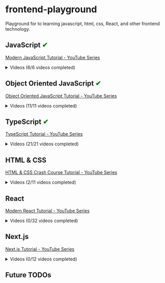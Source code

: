 # frontend-playground

Playground for to learning javascript, html, css, React, and other frontend technology.

## JavaScript <span style="color:green;">✔</span>

[Modern JavaScript Tutorial - YouTube Series](https://www.youtube.com/playlist?list=PL4cUxeGkcC9haFPT7J25Q9GRB_ZkFrQAc)

<details>
<summary>Videos (6/6 videos completed)</summary>

<input type="checkbox" checked /> 1 - Intro & Setup
<input type="checkbox" checked /> 2 - Syntax Basics & Types
<input type="checkbox" checked /> 3 - Control Flow
<input type="checkbox" checked/> 4 - Functions
<input type="checkbox" checked/> 5 - Objects
<input type="checkbox" checked/> 6 - The Document Object Model

</details>

## Object Oriented JavaScript <span style="color:green;">✔</span>

[Object Oriented JavaScript Tutorial - YouTube Series](https://www.youtube.com/playlist?list=PL4cUxeGkcC9i5yvDkJgt60vNVWffpblB7)

<details>
<summary>Videos (11/11 videos completed)</summary>

<input type="checkbox" checked /> 1 - Introduction
<input type="checkbox" checked /> 2 - Object Literals
<input type="checkbox" checked /> 3 - Updating Properties
<input type="checkbox" checked /> 4 - Classes
<input type="checkbox" checked /> 5 - Class Constructors
<input type="checkbox" checked /> 6 - Class Methods
<input type="checkbox" checked /> 7 - Method Chaining
<input type="checkbox" checked /> 8 - Class Inheritance
<input type="checkbox" checked /> 9 - Constructors (under the hood)
<input type="checkbox" checked /> 10 - Prototype
<input type="checkbox" checked /> 11 - Prototype Inheritance

</details>

## TypeScript <span style="color:green;">✔</span>

[TypeScript Tutorial - YouTube Series](https://www.youtube.com/playlist?list=PL4cUxeGkcC9gUgr39Q_yD6v-bSyMwKPUI)

<details>
<summary>Videos (21/21 videos completed)</summary>

<input type="checkbox" checked /> 1 - Intro & Setup
<input type="checkbox" checked /> 2 - Compiling TypeScript
<input type="checkbox" checked /> 3 - Type Basics
<input type="checkbox" checked /> 4 - Objects & Arrays
<input type="checkbox" checked /> 5 - Explicit Types
<input type="checkbox" checked /> 6 - Dynamic (any) Types
<input type="checkbox" checked /> 7 - Better Workflow & tsconfig
<input type="checkbox" checked /> 8 - Function Basics
<input type="checkbox" checked /> 9 - Type Aliases
<input type="checkbox" checked /> 10 - Function Signatures
<input type="checkbox" checked /> 11 - The DOM & Type Casting
<input type="checkbox" checked /> 12 - Classes
<input type="checkbox" checked /> 13 - Public, Private & Readonly
<input type="checkbox" checked /> 14 - Modules
<input type="checkbox" checked /> 15 - Interfaces
<input type="checkbox" checked /> 16 - Interfaces with Classes
<input type="checkbox" checked /> 17 - Rendering an HTML Template
<input type="checkbox" checked /> 18 - Generics
<input type="checkbox" checked /> 19 - Enums
<input type="checkbox" checked /> 20 - Tuples
<input type="checkbox" checked /> 21 - Wrap Up

</details>

## HTML & CSS

[HTML & CSS Crash Course Tutorial - YouTube Series](https://www.youtube.com/playlist?list=PL4cUxeGkcC9ivBf_eKCPIAYXWzLlPAm6G)

<details>
<summary>Videos (2/11 videos completed)</summary>

<input type="checkbox" checked /> 1 - Introduction
<input type="checkbox" checked /> 2 - HTML Basics
<input type="checkbox" /> 3 - HTML Forms
<input type="checkbox" /> 4 - CSS Basics
<input type="checkbox" /> 5 - CSS Classes & Selectors
<input type="checkbox" /> 6 - HTML 5 Semantics
<input type="checkbox" /> 7 - Chrome Dev Tools
<input type="checkbox" /> 8 - CSS Layout & Position
<input type="checkbox" /> 9 - Pseudo Classes & Elements
<input type="checkbox" /> 10 - Intro to Media Queries
<input type="checkbox" /> 11 - Next Steps

</details>

## React

[Modern React Tutorial - YouTube Series](https://www.youtube.com/playlist?list=PL4cUxeGkcC9gZD-Tvwfod2gaISzfRiP9d)

<details>
<summary>Videos (0/32 videos completed)</summary>

<input type="checkbox" /> 1 - Introduction
<input type="checkbox" /> 2 - Creating a React Application
<input type="checkbox" /> 3 - Components & Templates
<input type="checkbox" /> 4 - Dynamic Values in Templates
<input type="checkbox" /> 5 - Multiple Components
<input type="checkbox" /> 6 - Adding Styles
<input type="checkbox" /> 7 - Click Events
<input type="checkbox" /> 8 - Using State (useState hook)
<input type="checkbox" /> 9 - Intro to React Dev Tools
<input type="checkbox" /> 10 - Outputting Lists
<input type="checkbox" /> 11 - Props
<input type="checkbox" /> 12 - Reusing Components
<input type="checkbox" /> 13 - Functions as Props
<input type="checkbox" /> 14 - useEffect Hook (the basics)
<input type="checkbox" /> 15 - useEffect Dependencies
<input type="checkbox" /> 16 - Using JSON Server
<input type="checkbox" /> 17 - Fetching Data with useEffect
<input type="checkbox" /> 18 - Conditional Loading Message
<input type="checkbox" /> 19 - Handling Fetch Errors
<input type="checkbox" /> 20 - Making a Custom Hook
<input type="checkbox" /> 21 - The React Router
<input type="checkbox" /> 22 - Exact Match Routes
<input type="checkbox" /> 23 - Router Links
<input type="checkbox" /> 24 - useEffect Cleanup
<input type="checkbox" /> 25 - Route Parameters
<input type="checkbox" /> 26 - Reusing Custom Hooks
<input type="checkbox" /> 27 - Controlled Inputs (forms)
<input type="checkbox" /> 28 - Submit Events
<input type="checkbox" /> 29 - Making a POST Request
<input type="checkbox" /> 30 - Programmatic Redirects
<input type="checkbox" /> 31 - Deleting Blogs
<input type="checkbox" /> 32 - 404 Pages & Next Steps

</details>

## Next.js

[Next.js Tutorial - YouTube Series](https://www.youtube.com/playlist?list=PL4cUxeGkcC9jZIVqmy_QhfQdi6mzQvJnT)

<details>
<summary>Videos (0/12 videos completed)</summary>

<input type="checkbox" /> 1 - Introduction & New Features
<input type="checkbox" /> 2 - SSR & Server Components (theory)
<input type="checkbox" /> 3 - Pages & Routes
<input type="checkbox" /> 4 - Layouts & Links
<input type="checkbox" /> 5 - Styles, Fonts & Images
<input type="checkbox" /> 6 - Fetching & Revalidating Data
<input type="checkbox" /> 7 - Dynamic Segments (Params)
<input type="checkbox" /> 8 - Static Rendering
<input type="checkbox" /> 9 - Custom 404 Page
<input type="checkbox" /> 10 - Loading UI & Suspense
<input type="checkbox" /> 11 - Client Form Component
<input type="checkbox" /> 12 - Building the App

</details>

## Future TODOs
